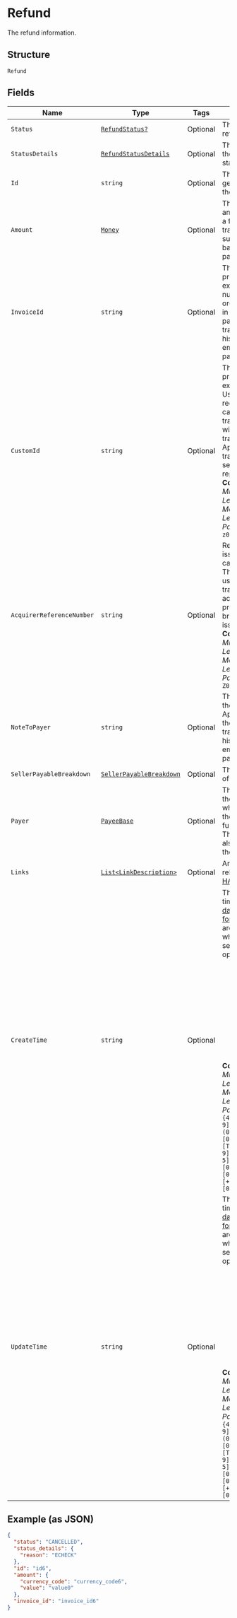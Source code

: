 
# Refund

The refund information.

## Structure

`Refund`

## Fields

| Name | Type | Tags | Description |
|  --- | --- | --- | --- |
| `Status` | [`RefundStatus?`](../../doc/models/refund-status.md) | Optional | The status of the refund. |
| `StatusDetails` | [`RefundStatusDetails`](../../doc/models/refund-status-details.md) | Optional | The details of the refund status. |
| `Id` | `string` | Optional | The PayPal-generated ID for the refund. |
| `Amount` | [`Money`](../../doc/models/money.md) | Optional | The currency and amount for a financial transaction, such as a balance or payment due. |
| `InvoiceId` | `string` | Optional | The API caller-provided external invoice number for this order. Appears in both the payer's transaction history and the emails that the payer receives. |
| `CustomId` | `string` | Optional | The API caller-provided external ID. Used to reconcile API caller-initiated transactions with PayPal transactions. Appears in transaction and settlement reports.<br>**Constraints**: *Minimum Length*: `1`, *Maximum Length*: `127`, *Pattern*: `^[A-Za-z0-9-_.,]*$` |
| `AcquirerReferenceNumber` | `string` | Optional | Reference ID issued for the card transaction. This ID can be used to track the transaction across processors, card brands and issuing banks.<br>**Constraints**: *Minimum Length*: `1`, *Maximum Length*: `36`, *Pattern*: `^[a-zA-Z0-9]+$` |
| `NoteToPayer` | `string` | Optional | The reason for the refund. Appears in both the payer's transaction history and the emails that the payer receives. |
| `SellerPayableBreakdown` | [`SellerPayableBreakdown`](../../doc/models/seller-payable-breakdown.md) | Optional | The breakdown of the refund. |
| `Payer` | [`PayeeBase`](../../doc/models/payee-base.md) | Optional | The details for the merchant who receives the funds and fulfills the order. The merchant is also known as the payee. |
| `Links` | [`List<LinkDescription>`](../../doc/models/link-description.md) | Optional | An array of related [HATEOAS links](/docs/api/reference/api-responses/#hateoas-links). |
| `CreateTime` | `string` | Optional | The date and time, in [Internet date and time format](https://tools.ietf.org/html/rfc3339#section-5.6). Seconds are required while fractional seconds are optional.<blockquote><strong>Note:</strong> The regular expression provides guidance but does not reject all invalid dates.</blockquote><br>**Constraints**: *Minimum Length*: `20`, *Maximum Length*: `64`, *Pattern*: `^[0-9]{4}-(0[1-9]\|1[0-2])-(0[1-9]\|[1-2][0-9]\|3[0-1])[T,t]([0-1][0-9]\|2[0-3]):[0-5][0-9]:([0-5][0-9]\|60)([.][0-9]+)?([Zz]\|[+-][0-9]{2}:[0-9]{2})$` |
| `UpdateTime` | `string` | Optional | The date and time, in [Internet date and time format](https://tools.ietf.org/html/rfc3339#section-5.6). Seconds are required while fractional seconds are optional.<blockquote><strong>Note:</strong> The regular expression provides guidance but does not reject all invalid dates.</blockquote><br>**Constraints**: *Minimum Length*: `20`, *Maximum Length*: `64`, *Pattern*: `^[0-9]{4}-(0[1-9]\|1[0-2])-(0[1-9]\|[1-2][0-9]\|3[0-1])[T,t]([0-1][0-9]\|2[0-3]):[0-5][0-9]:([0-5][0-9]\|60)([.][0-9]+)?([Zz]\|[+-][0-9]{2}:[0-9]{2})$` |

## Example (as JSON)

```json
{
  "status": "CANCELLED",
  "status_details": {
    "reason": "ECHECK"
  },
  "id": "id6",
  "amount": {
    "currency_code": "currency_code6",
    "value": "value0"
  },
  "invoice_id": "invoice_id6"
}
```

